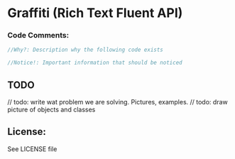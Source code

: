 ﻿# Graffiti (Rich Text Fluent API)

### Code Comments:

```c#
//Why?: Description why the following code exists

//Notice!: Important information that should be noticed
```

## TODO

// todo: write wat problem we are solving. Pictures, examples. 
// todo: draw picture of objects and classes

## License:

See LICENSE file
